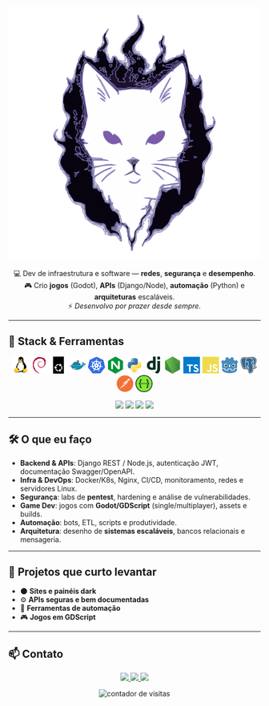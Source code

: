 


<h1 align="center">
<img align="center" src="svg.svg">
</h1>

<p align="center">
  💻 Dev de infraestrutura e software — <b>redes</b>, <b>segurança</b> e <b>desempenho</b>.<br/>
  🎮 Crio <b>jogos</b> (Godot), <b>APIs</b> (Django/Node), <b>automação</b> (Python) e <b>arquiteturas</b> escaláveis.<br/>
  ⚡ <i>Desenvolvo por prazer desde sempre.</i>
</p>

---

## 🔧 Stack & Ferramentas

<p align="center">
  <!-- Sistemas / Infra -->
  <img alt="Linux" height="34" src="https://raw.githubusercontent.com/devicons/devicon/master/icons/linux/linux-original.svg"/>
  <img alt="Debian" height="34" src="https://raw.githubusercontent.com/devicons/devicon/master/icons/debian/debian-original.svg"/>
  <img alt="Ubuntu" height="34" src="https://raw.githubusercontent.com/devicons/devicon/master/icons/ubuntu/ubuntu-plain.svg"/>
  <img alt="Docker" height="34" src="https://raw.githubusercontent.com/devicons/devicon/master/icons/docker/docker-original.svg"/>
  <img alt="Kubernetes" height="34" src="https://raw.githubusercontent.com/devicons/devicon/master/icons/kubernetes/kubernetes-plain.svg"/>
  <img alt="NGINX" height="34" src="https://raw.githubusercontent.com/devicons/devicon/master/icons/nginx/nginx-original.svg"/>
  <!-- Linguagens / Back -->
  <img alt="Python" height="34" src="https://raw.githubusercontent.com/devicons/devicon/master/icons/python/python-original.svg"/>
  <img alt="Django" height="34" src="https://raw.githubusercontent.com/devicons/devicon/master/icons/django/django-plain.svg"/>
  <img alt="Node.js" height="34" src="https://raw.githubusercontent.com/devicons/devicon/master/icons/nodejs/nodejs-original.svg"/>
  <img alt="TypeScript" height="34" src="https://raw.githubusercontent.com/devicons/devicon/master/icons/typescript/typescript-plain.svg"/>
  <img alt="JavaScript" height="34" src="https://raw.githubusercontent.com/devicons/devicon/master/icons/javascript/javascript-plain.svg"/>
  <!-- Game Dev -->
  <img alt="Godot" height="34" src="https://raw.githubusercontent.com/devicons/devicon/master/icons/godot/godot-original.svg"/>
  <!-- DB -->
  <img alt="PostgreSQL" height="34" src="https://raw.githubusercontent.com/devicons/devicon/master/icons/postgresql/postgresql-original.svg"/>
  <!-- Testes / API -->
  <img alt="Postman" height="34" src="https://raw.githubusercontent.com/devicons/devicon/master/icons/postman/postman-original.svg"/>
  <img alt="Swagger" height="34" src="https://raw.githubusercontent.com/devicons/devicon/master/icons/swagger/swagger-original.svg"/>
</p>

<p align="center">
  <img src="https://img.shields.io/badge/Kali%20Linux-0b0b0f?style=for-the-badge&logo=kalilinux&logoColor=8b5cf6"/>
  <img src="https://img.shields.io/badge/Pentest-0b0b0f?style=for-the-badge&logo=hackthebox&logoColor=8b5cf6"/>
  <img src="https://img.shields.io/badge/Redes-0b0b0f?style=for-the-badge&logo=cisco&logoColor=8b5cf6"/>
  <img src="https://img.shields.io/badge/Automação-0b0b0f?style=for-the-badge&logo=python&logoColor=8b5cf6"/>
</p>

---

## 🛠️ O que eu faço
- **Backend & APIs**: Django REST / Node.js, autenticação JWT, documentação Swagger/OpenAPI.  
- **Infra & DevOps**: Docker/K8s, Nginx, CI/CD, monitoramento, redes e servidores Linux.  
- **Segurança**: labs de **pentest**, hardening e análise de vulnerabilidades.  
- **Game Dev**: jogos com **Godot/GDScript** (single/multiplayer), assets e builds.  
- **Automação**: bots, ETL, scripts e produtividade.  
- **Arquitetura**: desenho de **sistemas escaláveis**, bancos relacionais e mensageria.  

---

## 🚀 Projetos que curto levantar
- 🌑 **Sites e painéis dark**  
- ⚙️ **APIs seguras e bem documentadas**  
- 🤖 **Ferramentas de automação**  
- 🎮 **Jogos em GDScript**  

---

## 📫 Contato

<p align="center">
  <a href="mailto:pedro.seuemail@exemplo.com">
    <img src="https://img.shields.io/badge/Gmail-0b0b0f?style=for-the-badge&logo=gmail&logoColor=8b5cf6"/>
  </a>
  <a href="https://www.linkedin.com/in/seu-usuario" target="_blank">
    <img src="https://img.shields.io/badge/LinkedIn-0b0b0f?style=for-the-badge&logo=linkedin&logoColor=8b5cf6"/>
  </a>
  <a href="https://discord.gg/seu-convite" target="_blank">
    <img src="https://img.shields.io/badge/Discord-0b0b0f?style=for-the-badge&logo=discord&logoColor=8b5cf6"/>
  </a>
</p>

<p align="center">
  <img src="https://komarev.com/ghpvc/?username=SEUUSUARIO&label=visitas&color=8b5cf6&style=flat-square" alt="contador de visitas"/>
</p>
